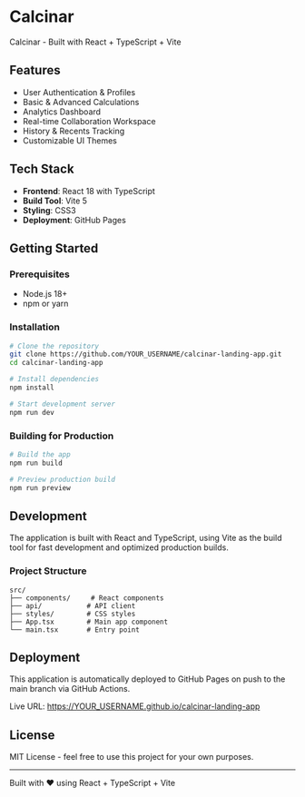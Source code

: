 # Calcinar

Calcinar - Built with React + TypeScript + Vite

## Features

- User Authentication & Profiles
- Basic & Advanced Calculations
- Analytics Dashboard
- Real-time Collaboration Workspace
- History & Recents Tracking
- Customizable UI Themes

## Tech Stack

- **Frontend**: React 18 with TypeScript
- **Build Tool**: Vite 5
- **Styling**: CSS3
- **Deployment**: GitHub Pages

## Getting Started

### Prerequisites

- Node.js 18+ 
- npm or yarn

### Installation

```bash
# Clone the repository
git clone https://github.com/YOUR_USERNAME/calcinar-landing-app.git
cd calcinar-landing-app

# Install dependencies
npm install

# Start development server
npm run dev
```

### Building for Production

```bash
# Build the app
npm run build

# Preview production build
npm run preview
```

## Development

The application is built with React and TypeScript, using Vite as the build tool for fast development and optimized production builds.

### Project Structure

```
src/
├── components/     # React components
├── api/           # API client
├── styles/        # CSS styles
├── App.tsx        # Main app component
└── main.tsx       # Entry point
```

## Deployment

This application is automatically deployed to GitHub Pages on push to the main branch via GitHub Actions.

Live URL: https://YOUR_USERNAME.github.io/calcinar-landing-app

## License

MIT License - feel free to use this project for your own purposes.

---

Built with ❤️ using React + TypeScript + Vite